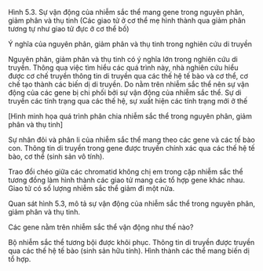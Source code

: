 Hình 5.3. Sự vận động của nhiễm sắc thể mang gene trong nguyên phân, giảm phân và thụ tinh
(Các giao tử ở cơ thể mẹ hình thành qua giảm phân tương tự như giao tử đực ở cơ thể bố)

Ý nghĩa của nguyên phân, giảm phân và thụ tinh trong nghiên cứu di truyền

Nguyên phân, giảm phân và thụ tinh có ý nghĩa lớn trong nghiên cứu di truyền. Thông qua việc tìm hiểu các quá trình này, nhà nghiên cứu hiểu được cơ chế truyền thông tin di truyền qua các thế hệ tế bào và cơ thể, cơ chế tạo thành các biến dị di truyền. Do nằm trên nhiễm sắc thể nên sự vận động của các gene bị chi phối bởi sự vận động của nhiễm sắc thể. Sự di truyền các tính trạng qua các thế hệ, sự xuất hiện các tính trạng mới ở thế

[Hình minh họa quá trình phân chia nhiễm sắc thể trong nguyên phân, giảm phân và thụ tinh]

Sự nhân đôi và phân li của nhiễm sắc thể mang theo các gene và các tế bào con. Thông tin di truyền trong gene được truyền chính xác qua các thế hệ tế bào, cơ thể (sinh sản vô tính).

Trao đổi chéo giữa các chromatid không chị em trong cặp nhiễm sắc thể tương đồng làm hình thành các giao tử mang các tổ hợp gene khác nhau. Giao tử có số lượng nhiễm sắc thể giảm đi một nửa.

Quan sát hình 5.3, mô tả sự vận động của nhiễm sắc thể trong nguyên phân, giảm phân và thụ tinh.

Các gene nằm trên nhiễm sắc thể vận động như thế nào?

Bộ nhiễm sắc thể tương bội được khôi phục.
Thông tin di truyền được truyền qua các thế hệ tế bào (sinh sản hữu tính).
Hình thành các thể mang biến dị tổ hợp.